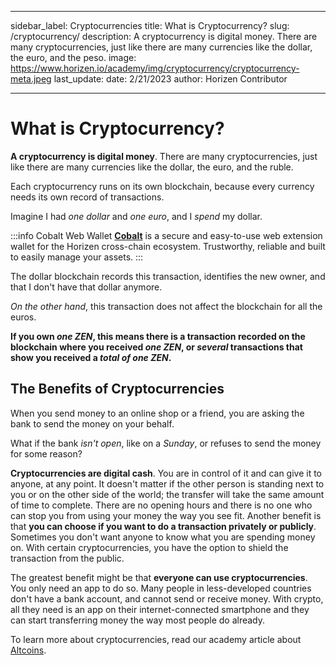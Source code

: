 ﻿---

sidebar_label: Cryptocurrencies
title: What is Cryptocurrency?
slug: /cryptocurrency/
description: A cryptocurrency is digital money. There are many cryptocurrencies, just like there are many currencies like the dollar, the euro, and the peso.
image: https://www.horizen.io/academy/img/cryptocurrency/cryptocurrency-meta.jpeg
last_update:
  date: 2/21/2023
  author: Horizen Contributor

---

# What is Cryptocurrency?

**A cryptocurrency is digital money**. There are many cryptocurrencies, just like there are many currencies like the dollar, the euro, and the ruble.
       
Each cryptocurrency runs on its own blockchain, because every currency needs its own record of transactions.

Imagine I had _one dollar_ and _one euro_, and I _spend_ my dollar. 

:::info Cobalt Web Wallet
[**Cobalt**](https://www.horizen.io/wallets/cobalt/) is a secure and easy-to-use web extension wallet for the Horizen cross-chain ecosystem. Trustworthy, reliable and built to easily manage your assets.
:::

The dollar blockchain records this transaction, identifies the new owner, and that I don't have that dollar anymore.

 _On the other hand_, this transaction does not affect the blockchain for all the euros.

**If you own _one ZEN_, this means there is a transaction recorded on the blockchain where you received _one ZEN_, or _several_ transactions that show you received a _total of one ZEN_.**

## The Benefits of Cryptocurrencies

When you send money to an online shop or a friend, you are asking the bank to send the money on your behalf. 

What if the bank _isn't open_, like on a _Sunday_, or refuses to send the money for some reason?

**Cryptocurrencies are digital cash**. You are in control of it and can give it to anyone, at any point. It doesn't matter if the other person is standing next to you or on the other side of the world; the transfer will take the same amount of time to complete. There are no opening hours and there is no one who can stop you from using your money the way you see fit. Another benefit is that **you can choose if you want to do a transaction privately or publicly**. Sometimes you don't want anyone to know what you are spending money on. With certain cryptocurrencies, you have the option to shield the transaction from the public.

The greatest benefit might be that **everyone can use cryptocurrencies**. You only need an app to do so. Many people in less-developed countries don't have a bank account, and cannot send or receive money. With crypto, all they need is an app on their internet-connected smartphone and they can start transferring money the way most people do already.

To learn more about cryptocurrencies, read our academy article about [Altcoins](altcoins.md).
